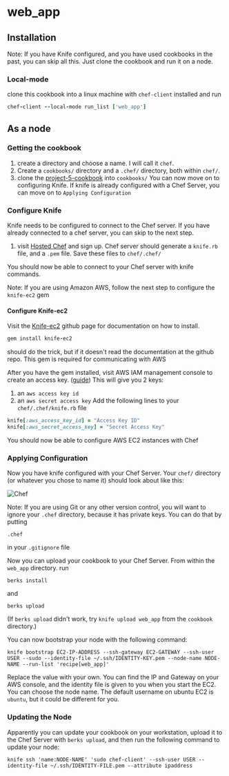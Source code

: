 # web_app

## Installation

Note: If you have Knife configured, and you have used cookbooks in the past, you can skip all this. Just clone the cookbook and run it on a node.

### Local-mode
clone this cookbook into a linux machine with `chef-client` installed and run
```ruby
chef-client --local-mode run_list ['web_app']
```

## As a node
### Getting the cookbook
1. create a directory and choose a name. I will call it `chef`.
2. Create a `cookbooks/` directory and a `.chef/` directory, both within `chef/`.
3. clone the [project-5-cookbook](https://github.com/TCMG412-Team-1/project-5-cookbook) into `cookbooks/`
You can now move on to configuring Knife. If knife is already configured with a Chef Server, you can move on to `Applying Configuration`

### Configure Knife
Knife needs to be configured to connect to the Chef server. If you have already connected
to a chef server, you can skip to the next step.

1. visit [Hosted Chef](https://getchef.opscode.com/signup) and sign up. Chef server should generate a `knife.rb` file, and a `.pem` file. Save these files to `chef/.chef/`

You should now be able to connect to your Chef server with knife commands.

Note: If you are using Amazon AWS, follow the next step to configure the `knife-ec2` gem

#### Configure Knife-ec2
Visit the [Knife-ec2](https://github.com/chef/knife-ec2) github page for documentation on how to install.
```ruby
gem install knife-ec2
```
should do the trick, but if it doesn't read the documentation at the github repo.
This gem is required for communicating with AWS

After you have the gem installed, visit AWS IAM management console to create an access key. ([guide](http://docs.aws.amazon.com/AWSSimpleQueueService/latest/SQSGettingStartedGuide/AWSCredentials.html))
This will give you 2 keys:
1. an `aws access key id`
2. an `aws secret access key`
Add the following lines to your `chef/.chef/knife.rb` file
```ruby
knife[:aws_access_key_id] = "Access Key ID"
knife[:aws_secret_access_key] = "Secret Access Key"
```
You should now be able to configure AWS EC2 instances with Chef

### Applying Configuration
Now you have knife configured with your Chef Server. Your `chef/` directory (or whatever you chose to name it) should look about like this:


![Chef](http://i.imgur.com/H9DuUns.png)


Note: If you are using Git or any other version control, you will want to ignore your `.chef` directory, because it has private keys. You can do that by putting
```
.chef
```
in your `.gitignore` file

Now you can upload your cookbook to your Chef Server. From within the `web_app` directory. run
```shell
berks install
```
and
```shell
berks upload
```
(If `berks upload` didn't work, try `knife upload web_app` from the `cookbook` directory.)

You can now bootstrap your node with the following command:
```shell
knife bootstrap EC2-IP-ADDRESS --ssh-gateway EC2-GATEWAY --ssh-user USER --sudo --identity-file ~/.ssh/IDENTITY-KEY.pem --node-name NODE-NAME --run-list 'recipe[web_app]'
```
Replace the value with your own. You can find the IP and Gateway on your AWS console, and the identity file is given to you when you start the EC2. You can choose the node name. The default username on ubuntu EC2 is `ubuntu`, but it could be different for you.

### Updating the Node
Apparently you can update your cookbook on your workstation, upload it to the Chef Server with `berks upload`, and then run the following command to update your node:
```shell
knife ssh 'name:NODE-NAME' 'sudo chef-client' --ssh-user USER --identity-file ~/.ssh/IDENTITY-FILE.pem --attribute ipaddress
```